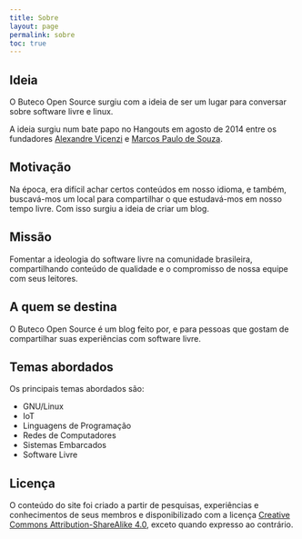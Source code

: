 ```yaml
---
title: Sobre
layout: page
permalink: sobre
toc: true
---
```


## Ideia

O Buteco Open Source surgiu com a ideia de ser um lugar para conversar sobre software livre e linux.

A ideia surgiu num bate papo no Hangouts em agosto de 2014 entre os fundadores [Alexandre Vicenzi](https://www.alexandrevicenzi.com/) e [Marcos Paulo de Souza](http://mpdesouza.com/).

## Motivação

Na época, era difícil achar certos conteúdos em nosso idioma, e também, buscavá-mos um local para compartilhar o que estudavá-mos em nosso tempo livre. Com isso surgiu a ideia de criar um blog.

## Missão

Fomentar a ideologia do software livre na comunidade brasileira, compartilhando conteúdo de qualidade e o compromisso de nossa equipe com seus leitores.

## A quem se destina

O Buteco Open Source é um blog feito por, e para pessoas que gostam de compartilhar suas experiências com software livre.

## Temas abordados

Os principais temas abordados são:

* GNU/Linux
* IoT
* Linguagens de Programação
* Redes de Computadores
* Sistemas Embarcados
* Software Livre

## Licença

O conteúdo do site foi criado a partir de pesquisas, experiências e conhecimentos de seus membros e disponibilizado com a licença [Creative Commons Attribution-ShareAlike 4.0](https://creativecommons.org/licenses/by-sa/4.0/legalcode.pt), exceto quando expresso ao contrário.
